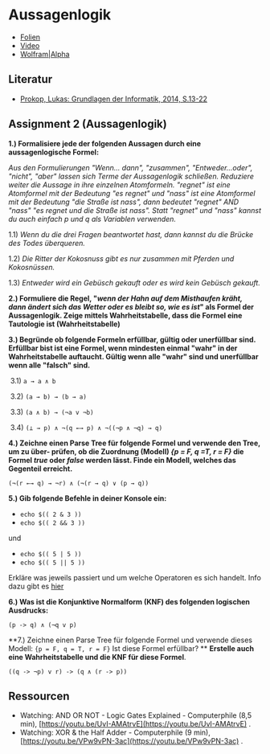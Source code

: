 # Aussagenlogik

* [Folien](https://docs.google.com/presentation/d/1dujrq3RTFDCgTUwCNwAacjZK6SfUYasNXWxUyLktdnY/edit?usp=sharing)
* [Video](https://youtube.com/embed/2vfaQLVStmU)
* [Wolfram|Alpha](https://www.wolframalpha.com/input/?i=%28p+and+q%29+or+r)

## Literatur

* [Prokop, Lukas: Grundlagen der Informatik, 2014, S.13-22](https://github.com/chpollin/Teaching/blob/master/GDI/Literature/PROKOP_GDI_Skriptum.pdf)



## Assignment 2 (Aussagenlogik)

**1.) Formalisiere jede der folgenden Aussagen durch eine aussagenlogische Formel:**

*Aus den Formulierungen "Wenn... dann", "zusammen", "Entweder...oder", "nicht", "aber"
lassen sich Terme der Aussagenlogik schließen.
Reduziere weiter die Aussage in ihre einzelnen Atomformeln.
"regnet" ist eine Atomformel mit der Bedeutung "es regnet" und "nass" ist eine Atomformel mit der
Bedeutung "die Straße ist nass", dann bedeutet "regnet" AND "nass" "es regnet und die Straße ist
nass". Statt "regnet" und "nass" kannst du auch einfach p und q als Variablen verwenden.*

1.1) *Wenn du die drei Fragen beantwortet hast, dann kannst du die Brücke des Todes überqueren.*

1.2) *Die Ritter der Kokosnuss gibt es nur zusammen mit Pferden und Kokosnüssen.*

1.3) *Entweder wird ein Gebüsch gekauft oder es wird kein Gebüsch gekauft.*

**2.) Formuliere die Regel, "*wenn der Hahn auf dem Misthaufen kräht, dann ändert sich*
*das Wetter oder es bleibt so, wie es ist*" als Formel der Aussagenlogik. Zeige mittels Wahrheitstabelle, dass die
Formel eine Tautologie ist (Wahrheitstabelle)**

**3.) Begründe ob folgende Formeln erfüllbar, gültig oder unerfüllbar sind.
Erfüllbar bist ist eine Formel, wenn mindesten einmal "wahr" in der Wahrheitstabelle auftaucht.
Gültig wenn alle "wahr" sind und unerfüllbar wenn alle "falsch" sind.**

​    3.1)  `a → a ∧ b`

​    3.2) `(a → b) → (b → a)`

​    3.3) `(a ∧ b) → (¬a v ¬b)`

​    3.4) `(⊥ → p) ∧ ¬(q ←→ p) ∧ ¬((¬p ∧ ¬q) → q)`

**4.) Zeichne einen Parse Tree für folgende Formel und verwende den Tree, um zu über-
prüfen, ob die Zuordnung (Modell) *{p = F, q =T, r = F}* die Formel *true* oder *false* werden lässt. Finde
ein Modell, welches das Gegenteil erreicht.**

  `(¬(r ←→ q) → ¬r) ∧ (¬(r → q) ∨ (p → q))`

**5.) Gib folgende Befehle in deiner Konsole ein:**

* `echo $(( 2 & 3 ))`
* `echo $(( 2 && 3 ))`

und

* `echo $(( 5 | 5 ))`
* `echo $(( 5 || 5 ))`

Erkläre was jeweils passiert und um welche Operatoren es sich handelt. Info dazu gibt es [hier](https://www.linux.com/tutorials/logical-ampersand-bash/)

**6.) Was ist die Konjunktive Normalform (KNF) des folgenden logischen Ausdrucks:**

`(p -> q) ∧ (¬q v p)`

**7.) Zeichne einen Parse Tree für folgende Formel und verwende dieses Modell: `{p = F, q = T, r = F}`
Ist diese Formel erfüllbar? **
**Erstelle auch eine Wahrheitstabelle und die KNF für diese Formel**.

`((q -> ¬p) v r) -> (q ∧ (r -> p))`

## Ressourcen
* Watching: AND OR NOT - Logic Gates Explained - Computerphile (8,5 min), [https://youtu.be/UvI-AMAtrvE](https://youtu.be/UvI-AMAtrvE) .
* Watching: XOR & the Half Adder - Computerphile (9 min), [https://youtu.be/VPw9vPN-3ac](https://youtu.be/VPw9vPN-3ac) . 